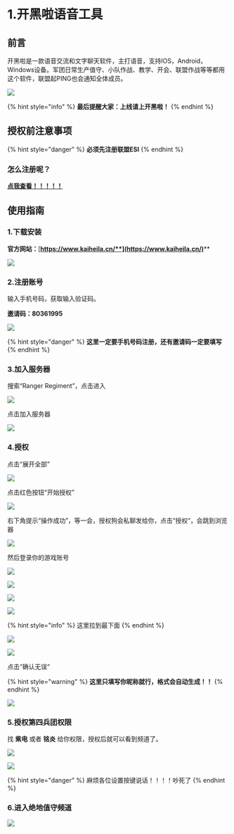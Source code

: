 # 1.开黑啦语音工具

## 前言

开黑啦是一款语音交流和文字聊天软件，主打语音，支持IOS，Android，Windows设备。军团日常生产值守、小队作战、教学、开会、联盟作战等等都用这个软件，联盟起PING也会通知全体成员。

![](../.gitbook/assets/f9198618367adab44aed01b84d98a41c8701a08b4eb1.jpg)

{% hint style="info" %}
**最后提醒大家：上线请上开黑啦！**
{% endhint %}

## 授权前注意事项

{% hint style="danger" %}
**必须先注册联盟ESI**
{% endhint %}

### 怎么注册呢？

****[**点我查看！！！！！**](../jrwm/4.md#yi-.-ti-jiao-lian-meng-esi)****

## 使用指南

### 1.下载安装

**官方网站：**[**https://www.kaiheila.cn/**](https://www.kaiheila.cn/)****

![](../.gitbook/assets/QQ截图20210727183204.png)

### 2.注册账号

输入手机号码，获取输入验证码。

**邀请码：80361995**

![](../.gitbook/assets/QQ截图20210727172916.png)

{% hint style="danger" %}
**这里一定要手机号码注册，还有邀请码一定要填写**
{% endhint %}

### 3.加入服务器

搜索“Ranger Regiment”，点击进入

![](../.gitbook/assets/QQ截图20210727210756.png)

点击加入服务器

![](../.gitbook/assets/QQ截图20210727174852.png)

### 4.授权

点击“展开全部”

![](../.gitbook/assets/QQ截图20210727174918.png)

点击红色按钮“开始授权”

![](../.gitbook/assets/QQ截图20210727174958.png)

右下角提示“操作成功”，等一会，授权狗会私聊发给你，点击“授权“，会跳到浏览器

![](../.gitbook/assets/QQ截图20210727175032.png)

然后登录你的游戏账号

![](../.gitbook/assets/QQ截图20210727175047.png)

![](../.gitbook/assets/QQ截图20210727175310.png)

![](../.gitbook/assets/QQ图片20210727175454.png)

![](../.gitbook/assets/QQ图片20210727175526.png)

{% hint style="info" %}
这里拉到最下面
{% endhint %}

![](../.gitbook/assets/QQ截图20210727175551.png)

![](../.gitbook/assets/QQ截图20210727175613.png)

点击“确认无误“

{% hint style="warning" %}
**这里只填写你昵称就行，格式会自动生成！！**
{% endhint %}

![](../.gitbook/assets/QQ截图20210727175624.png)

### 5.授权第四兵团权限

找 **紫电** 或者 **铭炎** 给你权限，授权后就可以看到频道了。

![](../.gitbook/assets/QQ截图20210727220803.png)

![](../.gitbook/assets/QQ截图20210727221009.png)

{% hint style="danger" %}
麻烦各位设置按键说话！！！！吵死了
{% endhint %}

### 6.进入绝地值守频道

![](../.gitbook/assets/QQ截图20210912123710.jpg)
